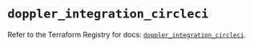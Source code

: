 # `doppler_integration_circleci`

Refer to the Terraform Registry for docs: [`doppler_integration_circleci`](https://registry.terraform.io/providers/dopplerhq/doppler/1.21.0/docs/resources/integration_circleci).
